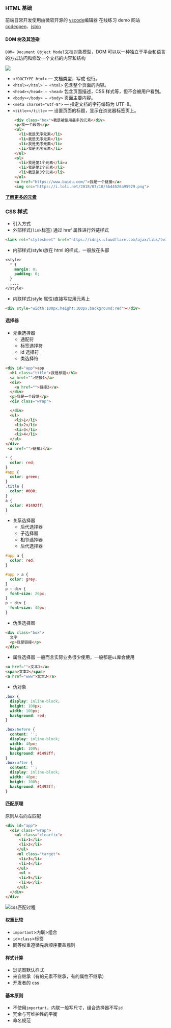 ### HTML 基础

前端日常开发使用由微软开源的 [vscode](https://code.visualstudio.com/)编辑器
在线练习 demo 网站[codeopen](https://codepen.io/)、[jsbin](http://jsbin.com/)

#### DOM 树及其渲染

`DOM= Document Object Model`文档对象模型，DOM 可以以一种独立于平台和语言的方式访问和修改一个文档的内容和结构

![](https://i.loli.net/2018/07/10/5b4430f01a29f.jpg)

- `<!DOCTYPE html>` — 文档类型，写成 <!doctype html> 也行。
- `<html></html> — <html>` 包含整个页面的内容。
- `<head></head> — <head>` 包含页面描述，CSS 样式等，但不会被用户看到。
- `<body></body> — <body>` 页面主要内容。
- `<meta charset="utf-8">` — 指定文档的字符编码为 UTF-8。
- `<title></title>` — 设置页面的标题，显示在浏览器标签页上。

```html
    <div class="box">我是被使用最多的元素</div>
    <p>我一个段落</p>
    <ul>
      <li>我是无序元素</li>
      <li>我是无序元素</li>
      <li>我是无序元素</li>
      <li>我是无序元素</li>
    </ul>
    <ol>
      <li>我是第1个元素</li>u
      <li>我是第2个元素</li>
      <li>我是第3个元素</li>
    </ol>
    <a href="https://www.baidu.com/">我是一个链接</a>
    <img src="https://i.loli.net/2018/07/10/5b44526a95929.png">

```
 **[了解更多的元素](https://developer.mozilla.org/zh-CN/docs/Web/HTML)**

### CSS 样式

- 引入方式
- 外部样式(`link`标签) 通过 href 属性进行外链样式


```html
<link rel="stylesheet" href="https://cdnjs.cloudflare.com/ajax/libs/twitter-bootstrap/4.1.1/css/bootstrap.css">
```

- 内部样式(style)放在 html 的样式，一般放在头部

```css
<style>
  * {
    margin: 0;
    padding: 0;
  }
  ....
</style>
```

- 内联样式(style 属性)直接写应用元素上

```html
<div style="width:100px;height:100px;background:red"></div>
```

#### 选择器

- 元素选择器
  - 通配符
  - 标签选择符
  - id 选择符
  - 类选择符

```html
<div id="app">app
  <h1 class="title">我是标题</h1>
  <a href="">链接1</a>
  <div>
    <a href="">链接2</a>
  </div>
  <p>我是一个段落</p>
  <div class="wrap">

  </div>
  <ul>
    <li>1</li>
    <li>2</li>
    <li>3</li>
    <li>4</li>
  </ul>
</div>
 <a href="">链接3</a>
```

```css
* {
  color: red;
}
#app {
  color: green;
}
.title {
  color: #000;
}
a {
  color: #1492ff;
}
```

- 关系选择器
  - 后代选择器
  - 子选择器
  - 相邻选择器
  - 后代选择器

```css
#app a {
  color: red;
}

#app > a {
  color: grey;
}
p ~ div {
  font-size: 20px;
}
p + div {
  font-size: 40px;
}
```

- 伪类选择器

```html
<div class="box">
  文字
  <p>我是链接</p>
</div>
```

- 属性选择器
  一般而言实际业务很少使用，一般都是`ui`库会使用

```html
<a href="">文本1</a>
<span>文本2</span>
<a href="www">文本3</a>
```

- 伪对象

```css
.box {
  display: inline-block;
  height: 100px;
  width: 100px;
  background: red;
}

.box:before {
  content: '';
  display: inline-block;
  width: 40px;
  height: 100%;
  background: #1492ff;
}
.box:after {
  content: '';
  display: inline-block;
  width: 40px;
  height: 100%;
  background: #1492ff;
}
```

#### 匹配原理

原则从右向左匹配

```html
<div id="app">
  <div class="wrap">
    <ul class="clearfix">
      <li>1</li>
      <li>2</li>
     </ul>
     <ul class="target">
      <li>3</li>
      <li>4</li>
     </ul>
      <ul >
      <li>5</li>
      <li>6</li>
     </ul>
  </div>
</div>
```

![css匹配过程](https://i.loli.net/2018/07/10/5b447074359fd.png)

#### 权重比较

- `important`>内联>组合
- `id`>`class`>标签
- 同等权重遵循先后顺序覆盖规则

#### 样式计算

- 浏览器默认样式
- 来自继承（有的元素不继承，有的属性不继承）
- 开发者的 css

#### 基本原则

- 不使用`important`，内联一般写尺寸，组合选择器不写`id`
- 冗余与可维护性的平衡
- 命名规范
